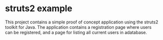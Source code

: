 # struts2 example
This project contains a simple proof of concept application using the struts2 toolkit for Java. The application contains a registration page where users can be registered, and a page for listing all current users in adatabase.

